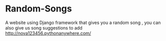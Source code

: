 # Random-Songs
A website using Django framework that gives you a random song , you can also give us song suggestions to add
http://nova123456.pythonanywhere.com/
